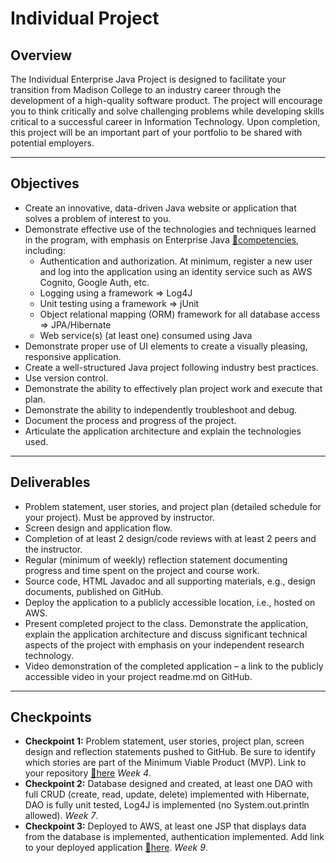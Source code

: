 
# Individual Project

## Overview

The Individual Enterprise Java Project is designed to facilitate your transition from Madison College to an industry career through the development of a high-quality software product. 
The project will encourage you to think critically and solve challenging problems while developing skills critical to a successful career in Information Technology. 
Upon completion, this project will be an important part of your portfolio to be shared with potential employers.

---

## Objectives

- Create an innovative, data-driven Java website or application that solves a problem of interest to you.
- Demonstrate effective use of the technologies and techniques learned in the program, with emphasis on Enterprise Java [🔗competencies](https://paulawaite.com/education/java113/competencies.html), including:
  - Authentication and authorization. At minimum, register a new user and log into the application using an identity service such as AWS Cognito, Google Auth, etc.
  - Logging using a framework => Log4J
  - Unit testing using a framework => jUnit
  - Object relational mapping (ORM) framework for all database access => JPA/Hibernate
  - Web service(s) (at least one) consumed using Java
- Demonstrate proper use of UI elements to create a visually pleasing, responsive application.
- Create a well-structured Java project following industry best practices.
- Use version control.
- Demonstrate the ability to effectively plan project work and execute that plan.
- Demonstrate the ability to independently troubleshoot and debug.
- Document the process and progress of the project.
- Articulate the application architecture and explain the technologies used.

---

## Deliverables

- Problem statement, user stories, and project plan (detailed schedule for your project). Must be approved by instructor.
- Screen design and application flow.
- Completion of at least 2 design/code reviews with at least 2 peers and the instructor.
- Regular (minimum of weekly) reflection statement documenting progress and time spent on the project and course work.
- Source code, HTML Javadoc and all supporting materials, e.g., design documents, published on GitHub.
- Deploy the application to a publicly accessible location, i.e., hosted on AWS.
- Present completed project to the class. Demonstrate the application, explain the application architecture and discuss significant technical aspects of the project with emphasis on your independent research technology.
- Video demonstration of the completed application – a link to the publicly accessible video in your project readme.md on GitHub.

---

## Checkpoints

- **Checkpoint 1:** Problem statement, user stories, project plan, screen design and reflection statements pushed to GitHub. Be sure to identify which stories are part of the Minimum Viable Product (MVP). Link to your repository [🔗here](https://github.com/mad-ent-java-f25/student/blob/main/IndividualProjects.md) *Week 4*.
- **Checkpoint 2:** Database designed and created, at least one DAO with full CRUD (create, read, update, delete) implemented with Hibernate, DAO is fully unit tested, Log4J is implemented (no System.out.println allowed). *Week 7*.
- **Checkpoint 3:** Deployed to AWS, at least one JSP that displays data from the database is implemented, authentication implemented. Add link to your deployed application [🔗here](https://github.com/mad-ent-java-f25/student/blob/main/IndividualProjects.md). *Week 9*.
